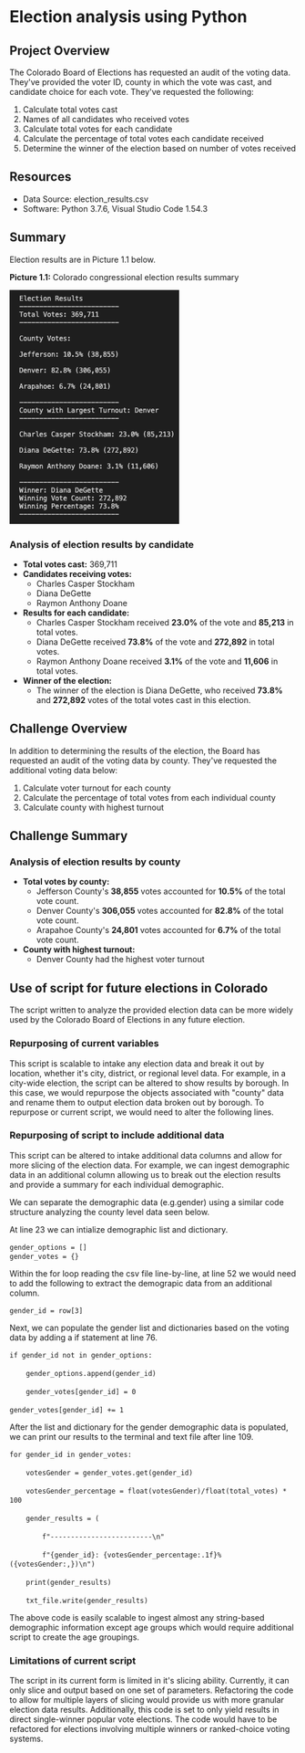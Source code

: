 # Election analysis using Python

## Project Overview
The Colorado Board of Elections has requested an audit of the voting data. They've provided the voter ID, county in which the vote was cast, and candidate choice for each vote. They've requested the following:
1. Calculate total votes cast
2. Names of all candidates who received votes
3. Calculate total votes for each candidate
4. Calculate the percentage of total votes each candidate received
5. Determine the winner of the election based on number of votes received

## Resources
- Data Source: election_results.csv
- Software: Python 3.7.6, Visual Studio Code 1.54.3

## Summary
Election results are in Picture 1.1 below.

**Picture 1.1:** Colorado congressional election results summary

![Colorado Congressional Election Results Summary](https://github.com/joshuanallen/election-analysis/blob/e632a5361f4356b815bb1abdaf2bd70cae478122/analysis/election_results_output.png)

### Analysis of election results by candidate
- **Total votes cast:** 369,711
- **Candidates receiving votes:**
    - Charles Casper Stockham
    - Diana DeGette
    - Raymon Anthony Doane
- **Results for each candidate:**
    - Charles Casper Stockham received **23.0%** of the vote and **85,213** in total votes.
    - Diana DeGette received **73.8%** of the vote and **272,892** in total votes.
    - Raymon Anthony Doane received **3.1%** of the vote and **11,606** in total votes.
- **Winner of the election:**
    - The winner of the election is Diana DeGette, who received **73.8%** and **272,892** votes of the total votes cast in this election.

## Challenge Overview
In addition to determining the results of the election, the Board has requested an audit of the voting data by county. They've requested the additional voting data below:
1. Calculate voter turnout for each county
2. Calculate the percentage of total votes from each individual county
3. Calculate county with highest turnout

## Challenge Summary

### Analysis of election results by county
- **Total votes by county:**
    - Jefferson County's **38,855** votes accounted for **10.5%** of the total vote count.
    - Denver County's **306,055** votes accounted for **82.8%** of the total vote count.
    - Arapahoe County's **24,801** votes accounted for **6.7%** of the total vote count.
- **County with highest turnout:**
    - Denver County had the highest voter turnout

## Use of script for future elections in Colorado
The script written to analyze the provided election data can be more widely used by the Colorado Board of Elections in any future election.

### Repurposing of current variables
This script is scalable to intake any election data and break it out by location, whether it's city, district, or regional level data. For example, in a city-wide election, the script can be altered to show results by borough. In this case, we would repurpose the objects associated with "county" data and rename them to output election data broken out by borough. To repurpose or current script, we would need to alter the following lines.

### Repurposing of script to include additional data
This script can be altered to intake additional data columns and allow for more slicing of the election data. For example, we can ingest demographic data in an additional column allowing us to break out the election results and provide a summary for each individual demographic.

We can separate the demographic data (e.g.gender) using a similar code structure analyzing the county level data seen below.

At line 23 we can intialize demographic list and dictionary.

    gender_options = []
    gender_votes = {}

Within the for loop reading the csv file line-by-line, at line 52 we would need to add the following to extract the demograpic data from an additional column.

    gender_id = row[3]

Next, we can populate the gender list and dictionaries based on the voting data by adding a if statement at line 76.

    if gender_id not in gender_options:

        gender_options.append(gender_id)

        gender_votes[gender_id] = 0

    gender_votes[gender_id] += 1

After the list and dictionary for the gender demographic data is populated, we can print our results to the terminal and text file after line 109.

    for gender_id in gender_votes:

        votesGender = gender_votes.get(gender_id)

        votesGender_percentage = float(votesGender)/float(total_votes) * 100

        gender_results = (

            f"-------------------------\n"

            f"{gender_id}: {votesGender_percentage:.1f}% ({votesGender:,})\n")

        print(gender_results)

        txt_file.write(gender_results)

The above code is easily scalable to ingest almost any string-based demographic information except age groups which would require additional script to create the age groupings.

### Limitations of current script
The script in its current form is limited in it's slicing ability. Currently, it can only slice and output based on one set of parameters. Refactoring the code to allow for multiple layers of slicing would provide us with more granular election data results. Additionally, this code is set to only yield results in direct single-winner popular vote elections. The code would have to be refactored for elections involving multiple winners or ranked-choice voting systems.
